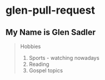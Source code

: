 # glen-pull-request

## My Name is Glen Sadler

> Hobbies
>
> 1. Sports - watching nowadays
> 2. Reading
> 3. Gospel topics
